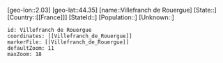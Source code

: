 ﻿---
location: [44.35,2.03]
mapzoom: [7,12] 
mapmarker: city 
type: City
tags:
- geo/City


SpocWebEntityId: 35301
isDeleted: false
confidential: public

---
[geo-lon::2.03]
[geo-lat::44.35]
[name::Villefranch de Rouergue]
[State::]
[Country::[[France]]]
[StateId::]
[Population::]
[Unknown::]


```leaflet
id: Villefranch de Rouergue
coordinates: [[Villefranch_de_Rouergue]]
markerFile: [[Villefranch_de_Rouergue]]
defaultZoom: 11 
maxZoom: 18
```
